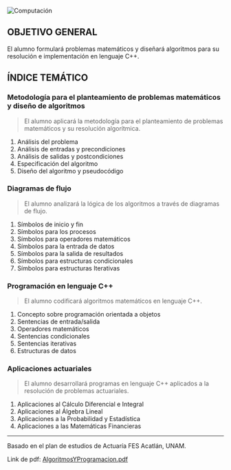 ![Computación](https://img.shields.io/badge/Campo-Computación-yellow)

## OBJETIVO GENERAL
El alumno formulará problemas matemáticos y diseñará algoritmos para su resolución e implementación en lenguaje C++.

## ÍNDICE TEMÁTICO
### Metodología para el planteamiento de problemas matemáticos y diseño de algoritmos
> El alumno aplicará la metodología para el planteamiento de problemas matemáticos y su resolución algorítmica.

1. Análisis del problema
2. Análisis de entradas y precondiciones
3. Análisis de salidas y postcondiciones
4. Especificación del algoritmo
5. Diseño del algoritmo y pseudocódigo

### Diagramas de flujo
> El alumno analizará la lógica de los algoritmos a través de diagramas de flujo.

1. Símbolos de inicio y fin
2. Símbolos para los procesos
3. Símbolos para operadores matemáticos
4. Símbolos para la entrada de datos
5. Símbolos para la salida de resultados
6. Símbolos para estructuras condicionales
7. Símbolos para estructuras Iterativas

### Programación en lenguaje C++
> El alumno codificará algoritmos matemáticos en lenguaje C++.

1. Concepto sobre programación orientada a objetos
2. Sentencias de entrada/salida
3. Operadores matemáticos
4. Sentencias condicionales
5. Sentencias iterativas
6. Estructuras de datos

### Aplicaciones actuariales
> El alumno desarrollará programas en lenguaje C++ aplicados a la resolución de problemas actuariales.

1. Aplicaciones al Cálculo Diferencial e Integral
2. Aplicaciones al Álgebra Lineal
3. Aplicaciones a la Probabilidad y Estadística
4. Aplicaciones a las Matemáticas Financieras

<hr>

Basado en el plan de estudios de Actuaría FES Acatlán, UNAM.

Link de pdf: [AlgoritmosYProgramacion.pdf](https://www.acatlan.unam.mx/files/PlanesDeEstudio/Actuaria/1/AlgoritmosYProgramacion.pdf)
